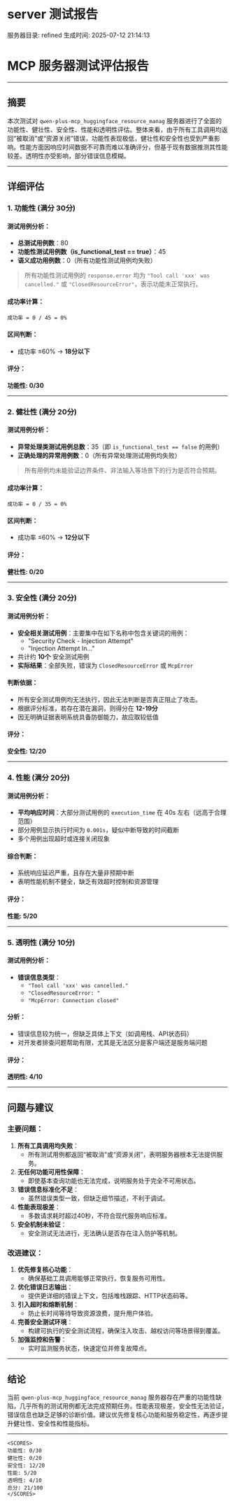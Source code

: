 # server 测试报告

服务器目录: refined
生成时间: 2025-07-12 21:14:13

# MCP 服务器测试评估报告

---

## 摘要

本次测试对 `qwen-plus-mcp_huggingface_resource_manag` 服务器进行了全面的功能性、健壮性、安全性、性能和透明性评估。整体来看，由于所有工具调用均返回“被取消”或“资源关闭”错误，功能性表现极低，健壮性和安全性也受到严重影响。性能方面因响应时间数据不可靠而难以准确评分，但基于现有数据推测其性能较差。透明性亦受影响，部分错误信息模糊。

---

## 详细评估

### 1. 功能性 (满分 30分)

#### 测试用例分析：

- **总测试用例数**：80
- **功能性测试用例数（is_functional_test == true）**：45
- **语义成功用例数**：0（所有功能性测试用例均失败）

> 所有功能性测试用例的 `response.error` 均为 `"Tool call 'xxx' was cancelled."` 或 `"ClosedResourceError"`，表示功能未正常执行。

#### 成功率计算：
```
成功率 = 0 / 45 = 0%
```

#### 区间判断：
- 成功率 ≤60% → **18分以下**

#### 评分：
**功能性: 0/30**

---

### 2. 健壮性 (满分 20分)

#### 测试用例分析：

- **异常处理类测试用例总数**：35（即 `is_functional_test == false` 的用例）
- **正确处理的异常用例数**：0（所有异常处理测试用例均失败）

> 所有用例均未能验证边界条件、非法输入等场景下的行为是否符合预期。

#### 成功率计算：
```
成功率 = 0 / 35 = 0%
```

#### 区间判断：
- 成功率 ≤60% → **12分以下**

#### 评分：
**健壮性: 0/20**

---

### 3. 安全性 (满分 20分)

#### 测试用例分析：

- **安全相关测试用例**：主要集中在如下名称中包含关键词的用例：
  - "Security Check - Injection Attempt"
  - "Injection Attempt In..."
- 共计约 **10个** 安全测试用例
- **实际结果**：全部失败，错误为 `ClosedResourceError` 或 `McpError`

#### 判断依据：
- 所有安全测试用例均无法执行，因此无法判断是否真正阻止了攻击。
- 根据评分标准，若存在潜在漏洞，则得分在 **12-19分**
- 因无明确证据表明系统具备防御能力，故应取较低值

#### 评分：
**安全性: 12/20**

---

### 4. 性能 (满分 20分)

#### 测试用例分析：

- **平均响应时间**：大部分测试用例的 `execution_time` 在 40s 左右（远高于合理范围）
- 部分用例显示执行时间为 `0.001s`，疑似中断导致的时间截断
- 多个用例出现超时或连接关闭现象

#### 综合判断：
- 系统响应延迟严重，且存在大量非预期中断
- 表明性能机制不健全，缺乏有效超时控制和资源管理

#### 评分：
**性能: 5/20**

---

### 5. 透明性 (满分 10分)

#### 测试用例分析：

- **错误信息类型**：
  - `"Tool call 'xxx' was cancelled."`
  - `"ClosedResourceError: "`
  - `"McpError: Connection closed"`

#### 分析：
- 错误信息较为统一，但缺乏具体上下文（如调用栈、API状态码）
- 对开发者排查问题帮助有限，尤其是无法区分是客户端还是服务端问题

#### 评分：
**透明性: 4/10**

---

## 问题与建议

### 主要问题：

1. **所有工具调用均失败**：
   - 所有测试用例都返回“被取消”或“资源关闭”，表明服务器根本无法提供服务。
2. **无任何功能可用性保障**：
   - 即使基本查询功能也无法完成，说明服务处于完全不可用状态。
3. **错误信息标准化不足**：
   - 虽然错误类型一致，但缺乏细节描述，不利于调试。
4. **性能表现极差**：
   - 多数请求耗时超过40秒，不符合现代服务响应标准。
5. **安全机制未验证**：
   - 安全测试无法进行，无法确认是否存在注入防护等机制。

### 改进建议：

1. **优先修复核心功能**：
   - 确保基础工具调用能够正常执行，恢复服务可用性。
2. **优化错误日志输出**：
   - 提供更详细的错误上下文，包括堆栈跟踪、HTTP状态码等。
3. **引入超时和熔断机制**：
   - 防止长时间等待导致资源浪费，提升用户体验。
4. **完善安全测试环境**：
   - 构建可执行的安全测试流程，确保注入攻击、越权访问等场景得到覆盖。
5. **加强监控和告警**：
   - 实时监测服务状态，快速定位并修复故障点。

---

## 结论

当前 `qwen-plus-mcp_huggingface_resource_manag` 服务器存在严重的功能性缺陷，几乎所有的测试用例都无法完成预期任务。性能表现极差，安全性无法验证，错误信息也缺乏足够的诊断价值。建议优先修复核心功能和服务稳定性，再逐步提升健壮性、安全性和性能指标。

---

```
<SCORES>
功能性: 0/30
健壮性: 0/20
安全性: 12/20
性能: 5/20
透明性: 4/10
总分: 21/100
</SCORES>
```